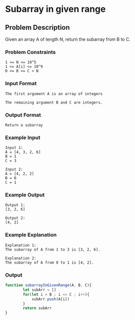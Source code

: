 # Subarray in given range

## Problem Description
Given an array A of length N, return the subarray from B to C.

### Problem Constraints
````
1 <= N <= 10^5
1 <= A[i] <= 10^9
0 <= B <= C < N
````

### Input Format
````
The first argument A is an array of integers

The remaining argument B and C are integers.
````

### Output Format
````
Return a subarray
````

### Example Input
````
Input 1:
A = [4, 3, 2, 6]
B = 1
C = 3

Input 2:
A = [4, 2, 2]
B = 0
C = 1
````

### Example Output
````
Output 1:
[3, 2, 6]

Output 2:
[4, 2]
````

### Example Explanation
````
Explanation 1:
The subarray of A from 1 to 3 is [3, 2, 6].

Explanation 2:
The subarray of A from 0 to 1 is [4, 2].
````

### Output

``` javascript showLineNumbers copy filename="JavaScript"
function subarrayInGivenRange(A, B, C){
        let subArr = []
        for(let i = B ; i <= C ; i++){
            subArr.push(A[i])
        }
        return subArr
}
```